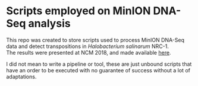 # Scripts employed on MinION DNA-Seq analysis

This repo was created to store scripts used to process MinION DNA-Seq data and detect transpositions in _Halobacterium salinarum_ NRC-1.  
The results were presented at NCM 2018, and made available [here](https://www.ime.usp.br/~alorenze/ncm2018/refs/).  

I did not mean to write a pipeline or tool, these are just unbound scripts that have an order to be executed with no guarantee of success without a lot of adaptations.
